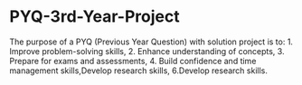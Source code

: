 # PYQ-3rd-Year-Project
The purpose of a PYQ (Previous Year Question) with solution project is to:  1. Improve problem-solving skills, 2. Enhance understanding of concepts, 3. Prepare for exams and assessments, 4. Build confidence and time management skills,Develop research skills, 6.Develop research skills. 
